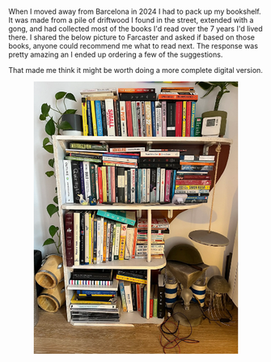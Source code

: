 <div style="margin-top: 2em;"></div>

<p>
When I moved away from Barcelona in 2024 I had to pack up my bookshelf. It was made from a pile of driftwood I found in the street, extended with a gong, and had collected most of the books I'd read over the 7 years I'd lived there. I shared the below picture to Farcaster and asked if based on those books, anyone could recommend me what to read next. The response was pretty amazing an I ended up ordering a few of the suggestions.
</p>

<p>
That made me think it might be worth doing a more complete digital version.
</p>

<img src="bookshelf.jpg" alt="bookshelf" style="display: block; width: 80%; height: auto; margin-left: auto; margin-right: auto;">
<div style="margin-bottom: 1em;"></div>
